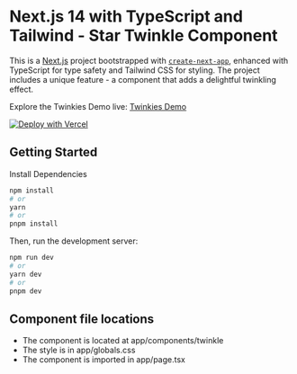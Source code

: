 # Next.js 14 with TypeScript and Tailwind - Star Twinkle Component

This is a [Next.js](https://nextjs.org/) project bootstrapped with [`create-next-app`](https://github.com/vercel/next.js/tree/canary/packages/create-next-app), enhanced with TypeScript for type safety and Tailwind CSS for styling. The project includes a unique feature - a component that adds a delightful twinkling effect.

Explore the Twinkies Demo live: [Twinkies Demo](https://twinkies.vercel.app/)

[![Deploy with Vercel](https://vercel.com/button)](https://vercel.com/new/clone?repository-url=https%3A%2F%2Fgithub.com%2Fmrpapawheelie%2Ftwinkies)

## Getting Started

Install Dependencies

```bash
npm install
# or
yarn
# or
pnpm install
```

Then, run the development server:

```bash
npm run dev
# or
yarn dev
# or
pnpm dev
```

## Component file locations

- The component is located at app/components/twinkle
- The style is in app/globals.css
- The component is imported in app/page.tsx



